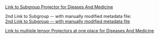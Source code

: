 [Link to Subgroup Projector for Dieases And Medicine](https://projector.tensorflow.org/?config=https://raw.githubusercontent.com/coursephd/PostgreSQL/master/DeepLearning/002-dismed-subgrp-w2v/002-dismed-subgrp-w2v-config.json)

2nd Link to Subgroup -- with manually modified metadata file:  
[2nd Link to Subgroup -- with manually modified metadata file](https://projector.tensorflow.org/?config=https://raw.githubusercontent.com/coursephd/PostgreSQL/master/DeepLearning/002-dismed-subgrp-w2v/002-dismed-subgrp-w2v-config_manual.json)

[Link to multiple tensor Projectors at one place for Diseases And Medicine](https://projector.tensorflow.org/?config=https://raw.githubusercontent.com/coursephd/PostgreSQL/master/DeepLearning/002-dismed-subgrp-w2v/099-multiple-config.json)
